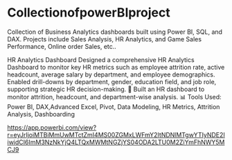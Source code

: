 # CollectionofpowerBIproject
Collection of Business Analytics dashboards built using Power BI, SQL, and DAX. Projects include Sales Analysis, HR Analytics, and Game Sales Performance, Online order Sales, etc..

HR Analytics Dashboard
Designed a comprehensive HR Analytics Dashboard to monitor key HR metrics such as employee attrition rate, active headcount, average salary by department, and employee demographics. Enabled drill-downs by department, gender, education field, and job role, supporting strategic HR decision-making.
🏢 Built an HR dashboard to monitor attrition, headcount, and department-wise analysis.
📊 Tools Used: Power BI, DAX,Advanced Excel, Pivot, Data Modeling, HR Metrics, Attrition Analysis, Dashboarding

<a>https://app.powerbi.com/view?r=eyJrIjoiMTBiMmUwMTctZmI4MS00ZGMxLWFmY2ItNDNlMTgwYTIyNDE2IiwidCI6ImM3NzNkYjQ4LTQxMWMtNGZjYS04ODA2LTU0M2ZiYmFhNWY5MCJ9</a>
